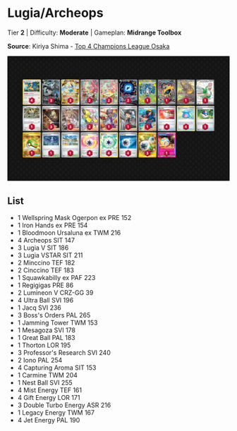 # Lugia/Archeops

Tier **2** | Difficulty: **Moderate** | Gameplan: **Midrange Toolbox**

**Source**: Kiriya Shima - [Top 4 Champions League Osaka](https://limitlesstcg.com/decks/list/15060)

![decklist](../../!Images/Standard/15BRS-PRE/Lugia-Archeops.png)

## List
* 1 Wellspring Mask Ogerpon ex PRE 152
* 1 Iron Hands ex PRE 154
* 1 Bloodmoon Ursaluna ex TWM 216
* 4 Archeops SIT 147
* 3 Lugia V SIT 186
* 3 Lugia VSTAR SIT 211
* 2 Minccino TEF 182
* 2 Cinccino TEF 183
* 1 Squawkabilly ex PAF 223
* 1 Regigigas PRE 86
* 2 Lumineon V CRZ-GG 39
* 4 Ultra Ball SVI 196
* 1 Jacq SVI 236
* 3 Boss's Orders PAL 265
* 1 Jamming Tower TWM 153
* 1 Mesagoza SVI 178
* 1 Great Ball PAL 183
* 1 Thorton LOR 195
* 3 Professor's Research SVI 240
* 2 Iono PAL 254
* 4 Capturing Aroma SIT 153
* 1 Carmine TWM 204
* 1 Nest Ball SVI 255
* 4 Mist Energy TEF 161
* 4 Gift Energy LOR 171
* 3 Double Turbo Energy ASR 216
* 1 Legacy Energy TWM 167
* 4 Jet Energy PAL 190